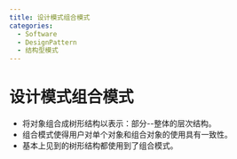 ```yaml
---
title: 设计模式组合模式
categories:
  - Software
  - DesignPattern
  - 结构型模式
---
```

# 设计模式组合模式

- 将对象组合成树形结构以表示：部分--整体的层次结构。
- 组合模式使得用户对单个对象和组合对象的使用具有一致性。
- 基本上见到的树形结构都使用到了组合模式。